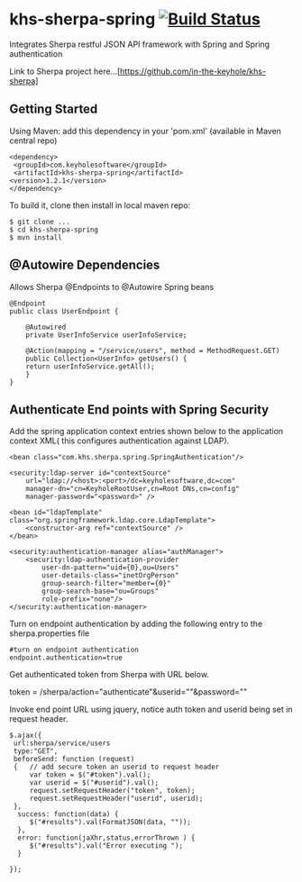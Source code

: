 khs-sherpa-spring [![Build Status](https://secure.travis-ci.org/in-the-keyhole/khs-sherpa-spring.png?branch=master)](http://travis-ci.org/in-the-keyhole/khs-sherpa-spring)
=================

Integrates Sherpa restful JSON API framework with Spring and Spring authentication

Link to Sherpa project here...[https://github.com/in-the-keyhole/khs-sherpa] 

Getting Started
---------------

Using Maven: add this dependency in your 'pom.xml' (available in Maven central repo)

    <dependency>
   	 <groupId>com.keyholesoftware</groupId>
   	 <artifactId>khs-sherpa-spring</artifactId>
   	<version>1.2.1</version>
    </dependency>
   

To build it, clone then install in local maven repo:

    $ git clone ...
	$ cd khs-sherpa-spring
	$ mvn install
	

@Autowire Dependencies
----------------------

Allows Sherpa @Endpoints to @Autowire Spring beans


	@Endpoint
	public class UserEndpoint {
		
		@Autowired
		private UserInfoService userInfoService;
		
		@Action(mapping = "/service/users", method = MethodRequest.GET)
		public Collection<UserInfo> getUsers() {
		return userInfoService.getAll();
		}
	}

	 
Authenticate End points with Spring Security
--------------------------------------------

Add the spring application context entries shown below to the application context XML( this configures authentication against LDAP). 

    <bean class="com.khs.sherpa.spring.SpringAuthentication"/>
       
	<security:ldap-server id="contextSource"
		url="ldap://<host>:<port>/dc=keyholesoftware,dc=com" 
		manager-dn="cn=KeyholeRootUser,cn=Root DNs,cn=config" 
		manager-password="<password>" />

	<bean id="ldapTemplate" class="org.springframework.ldap.core.LdapTemplate">
		<constructor-arg ref="contextSource" />
	</bean>

	<security:authentication-manager alias="authManager">
		<security:ldap-authentication-provider 
			user-dn-pattern="uid={0},ou=Users"
			user-details-class="inetOrgPerson"
			group-search-filter="member={0}" 
			group-search-base="ou=Groups" 
			role-prefix="none"/>
	</security:authentication-manager>
	

Turn on endpoint authentication by adding the following entry to the sherpa.properties file

	#turn on endpoint authentication
	endpoint.authentication=true

Get authenticated token from Sherpa with URL below.

  token =  <host url>/sherpa/action="authenticate"&userid="<userid>"&password="<password>"

Invoke end point URL using jquery, notice auth token and userid being set in request header. 

	$.ajax({
	 url:sherpa/service/users
     type:"GET",
     beforeSend: function (request)
     {   // add secure token an userid to request header
    	 var token = $("#token").val();
    	 var userid = $("#userid").val();
         request.setRequestHeader("token", token);
         request.setRequestHeader("userid", userid);
     },
      success: function(data) {
         $("#results").val(FormatJSON(data, ""));
      },
      error: function(jaXhr,status,errorThrown ) { 
         $("#results").val("Error executing ");
	  }
        
    }); 

